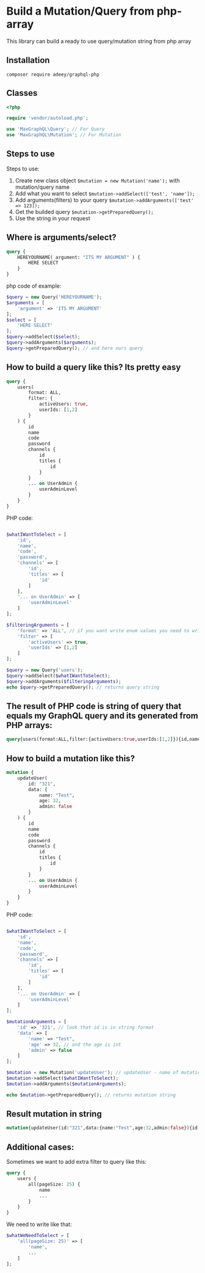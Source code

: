 # Build a Mutation/Query from php-array

This library can build a ready to use query/mutation string from php array

## Installation
```
composer require adeey/graphql-php
```
## Classes
```php
<?php

require 'vendor/autoload.php';

use 'MaxGraphQL\Query'; // For Query
use 'MaxGraphQL\Mutation'; // For Mutation
```

## Steps to use
Steps to use:
1. Create new class object ```$mutation = new Mutation('name');``` with mutation/query name
2. Add what you want to select ```$mutation->addSelect(['test', 'name']);```
3. Add arguments(filters) to your query ```$mutation->addArguments(['test' => 123]);```
4. Get the builded query ```$mutation->getPreparedQuery();```
5. Use the string in your request

## Where is arguments/select?
```graphql
query {
    HEREYOURNAME( argument: "ITS MY ARGUMENT" ) {
        HERE SELECT
    }
}
```
php code of example:
```php
$query = new Query('HEREYOURNAME');
$arguments = [
    'argument' => 'ITS MY ARGUMENT'
];
$select = [
    'HERE SELECT'
];
$query->addSelect($select);
$query->addArguments($arguments);
$query->getPreparedQuery(); // and here ours query
```

## How to build a query like this? Its pretty easy
```graphql
query {
    users(
        format: ALL,
        filter: {
            activeUsers: true,
            userIds: [1,2]
        }
    ) {
        id
        name
        code
        password
        channels {
            id
            titles {
                id
            }
        }
        ... on UserAdmin {
            userAdminLevel
        }
    }
}
```
PHP code:
```php

$whatIWantToSelect = [
    'id',
    'name',
    'code',
    'password',
    'channels' => [
        'id',
        'titles' => [
            'id'
        ]
    ],
    '... on UserAdmin' => [
        'userAdminLevel'
    ]       
];

$filteringArguments = [
    'format' => 'ALL', // if you want write enum values you need to write it uppercase
    'filter' => [
        'activeUsers' => true,
        'userIds' => [1,2]
    ]
];

$query = new Query('users');
$query->addSelect($whatIWantToSelect);
$query->addArguments($filteringArguments);
echo $query->getPreparedQuery(); // returns query string
```
## The result of PHP code is string of query that equals my GraphQL query and its generated from PHP arrays:
```graphql
query{users(format:ALL,filter:{activeUsers:true,userIds:[1,2]}){id,name,code,password,channels{id,titles{id}},... on UserAdmin{userAdminLevel}}}
```

## How to build a mutation like this?
```graphql
mutation {
    updateUser(
        id: "321",
        data: {
            name: "Test",
            age: 32,
            admin: false
        }
    ) {
        id
        name
        code
        password
        channels {
            id
            titles {
                id
            }
        }
        ... on UserAdmin {
            userAdminLevel
        }
    }
}
```
PHP code:
```php

$whatIWantToSelect = [
    'id',
    'name',
    'code',
    'password',
    'channels' => [
        'id',
        'titles' => [
            'id'
        ]
    ],
    '... on UserAdmin' => [
        'userAdminLevel'
    ]       
];

$mutationArguments = [
    'id' => '321', // look that id is in string format
    'data' => [
        'name' => "Test",
        'age' => 32, // and the age is int
        'admin' => false
    ]
];

$mutation = new Mutation('updateUser'); // updateUser - name of mutation
$mutation->addSelect($whatIWantToSelect);
$mutation->addArguments($mutationArguments);

echo $mutation->getPreparedQuery(); // returns mutation string
```
## Result mutation in string
```graphql
mutation{updateUser(id:"321",data:{name:"Test",age:32,admin:false}){id,name,code,password,channels{id,titles{id}},... on UserAdmin{userAdminLevel}}}
```

## Additional cases:
Sometimes we want to add extra filter to query like this:
```graphql
query {
    users {
        all(pageSize: 25) {
            name
            ...
        }
    }
}
```
We need to write like that:
```php
$whatWeNeedToSelect = [
    'all(pageSize: 25)' => [
        'name',
        ...    
    ]
];
```
